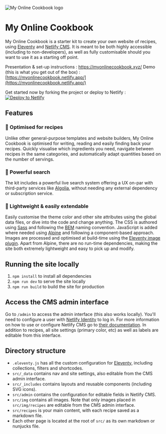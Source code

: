 ![My Online Cookbook logo](https://raw.githubusercontent.com/maeligg/my-online-cookbook/main/github-readme.svg)

# My Online Cookbook

My Online Cookbook is a starter kit to create your own website of recipes, using [Eleventy](https://11ty.io) and [Netlify CMS](https://www.netlifycms.org/). It is meant to be both highly accessible (including to non-developers), as well as fully customisable should you want to use it as a starting off point.

Presentation & set-up instructions : https://myonlinecookbook.xyz/
Demo (this is what you get out of the box) : [https://myonlinecookbook.netlify.app/](https://myonlinecookbook.netlify.app/)

Get started now by forking the project or deploy to Netlify : [![Deploy to Netlify](https://www.netlify.com/img/deploy/button.svg)](https://app.netlify.com/start/deploy?repository=https://github.com/maeligg/my-online-cookbook&stack=cms)

## Features

### 📘 Optimised for recipes
Unlike other general-purpose templates and website builders, My Online Cookbook is optimised for writing, reading and easily finding back your recipes. Quickly visualise which ingredients you need, navigate between recipes in the same categories, and automatically adapt quantities based on the number of servings.

### 💪 Powerful search
The kit includes a powerful live search system offering a UX on-par with third-party services like [Algolia](https://www.algolia.com/), without needing any external dependency or subscription service.


### 🧰 Lightweight & easily extendable
Easily customise the theme color and other site attributes using the global data files, or dive into the code and change anything. The CSS is authored using [Sass](https://sass-lang.com/) and following the [BEM](https://en.bem.info/) naming convention. JavaScript is added where needed using [Alpine](https://github.com/alpinejs/alpine) and following a component-based approach. Images are processed and optimised at build-time using the [Eleventy image plugin](https://www.11ty.dev/docs/plugins/image/). Apart from Alpine, there are no run-time dependencies, making the site both extremely lightweight and easy to pick up and modify.


## Running the site locally
1. `npm install` to install all dependencies
2. `npm run dev` to serve the site locally
3. `npm run build` to build the site for production


## Access the CMS admin interface
Go to `/admin` to access the admin interface (this also works locally). You'll need to configure a user with [Netlify Identity](https://docs.netlify.com/visitor-access/identity/) to log in. For more information on how to use or configure Netlify CMS go to [their documentation](https://www.netlifycms.org/docs/intro/). In addition to recipes, all site settings (primary color, etc) as well as labels are editable from this interface.


## Directory structure
* `.eleventy.js` has all the custom configuration for [Eleventy](https://11ty.io), including collections, filters and shortcodes.
* `src/_data` contains nav and site settings, also editable from the CMS admin interface.
* `src/_includes` contains layouts and reusable components (including SVG icons).
* `src/admin` contains the configuration for editable fields in Netlify CMS.
* `src/img` contains all images. Note that only images placed in `src/img/recipes` are editable from the CMS admin interface.
* `src/recipes` is your main content, with each recipe saved as a markdown file.
* Each other page is located at the root of `src/` as its own markdown or nunjucks file.
